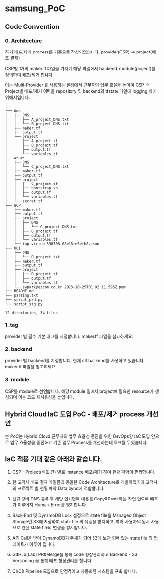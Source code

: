 # samsung_PoC

## Code Convention
### 0. Architecture
하기 배포/제거 process를 기준으로 작성되었습니다.
provider(CSP) -> project(배포 결재)

CSP별 1개의 maker.tf 파일을 가지며 해당 파일에서 backend, module(project)를 정의하여 배포/제거 합니다.

이는 Multi-Provider 를 사용하는 환경에서 근무자의 업무 효율을 높이며 CSP -> Project별 배포/제거 이력을 repository 및 backend의 tfstate 파일에 logging 하기 위해서입니다.

```
.
├── Aws
│   ├── DNS
│   │   ├── A_project_DNS.txt
│   │   └── B_project_DNS.txt
│   ├── maker.tf
│   ├── output.tf
│   └── project
│       ├── A_project.tf
│       ├── B_project.tf
│       ├── output.tf
│       └── variables.tf
├── Azure
│   ├── DNS
│   │   └── C_project_DNS.txt
│   ├── maker.tf
│   ├── output.tf
│   ├── project
│   │   ├── C_project.tf
│   │   ├── bootstrap.sh
│   │   ├── output.tf
│   │   └── variables.tf
│   └── secret.tf
├── GCP
│   ├── maker.tf
│   ├── output.tf
│   ├── project
│   │   ├── DNS
│   │   │   └── G_project_DNS.txt
│   │   ├── G_project.tf
│   │   ├── output.tf
│   │   └── variables.tf
│   └── top-virtue-398708-68e38fe5efb8.json
├── OCI
│   ├── DNS
│   │   └── D_project.txt
│   ├── maker.tf
│   ├── output.tf
│   ├── project
│   │   ├── D_project.tf
│   │   ├── output.tf
│   │   └── variables.tf
│   └── swpark@ezcom.co.kr_2023-10-25T01_02_11.595Z.pem
├── README.md
├── parsing.txt
├── script_prd.py
└── script_stg.py

12 directories, 34 files
```

### 1. tag
provider 별 필수 기본 태그를 지정합니다.
maker.tf 파일을 참고하세요.

### 2. backend
provider 별 backend를 지정합니다.
현재 s3 backend를 사용하고 있습니다.
maker.tf 파일을 참고하세요.

### 3. module
CSP를 module로 선언합니다.
해당 module 밑에서 project에 필요한 resource가 생성되며 이는 코드 재사용성을 높입니다.

## Hybrid Cloud IaC 도입 PoC - 배포/제거 process 개선안

본 PoC는 Hybrid Cloud 근무자의 업무 효율성 증진을 위한 DevOps향 IaC 도입 안으로 업무 효율성을 증진하고 기존 업무 Process를 개선하는데 목표를 두었습니다.

## IaC 적용 기대 값은 아래와 같습니다.

1. CSP – Project(배포 건) 별로 Instance 배포/제거 하며 현황 파악이 편리합니다.

2. 현 고객사 배포 결재 메일폼과 동일한 Code Architecture로 개발하였기에 고객사의 프로젝트 별 현황 파악 Data Sync에 적합합니다.

3. 신규 장비 DNS 등록 후 해당 인시던트 내용을 Copy&Paste하는 작업 만으로 배포가 이루어져 Human-Error를 방지합니다.

4. Back-End 및 DynamoDB Lock 설정으로 state file을 Managed Object Storage인 S3에 저장하여 state file 의 유실을 방지하고, 여러 사용자의 동시 사용으로 인한 state file의 변경을 방지합니다.

5. API Call을 받아 DynamoDB가 주체가 되어 S3에 보관 되어 있는 state file 의 업데이트가 이루어 집니다.

6. GitHub(Lab) PR&Merge를 통해 code 형상관리하고 Backend - S3 Versioning 을 통해 배포 형상관리를 합니다.

7. CI/CD Pipeline 도입으로 안정적이고 자동화된 시스템을 구축 합니다.